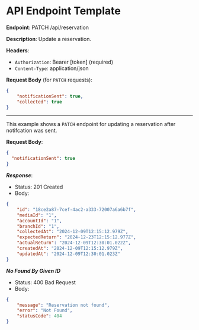 # API Endpoint Template

**Endpoint**:
PATCH /api/reservation

**Description**: Update a reservation.

**Headers**:
- `Authorization`: Bearer [token] (required)
- `Content-Type`: application/json

**Request Body** (for `PATCH` requests):

```json
{
    "notificationSent": true,
    "collected": true
}
```

---

This example shows a `PATCH` endpoint for updating a reservation after notifcation was sent.

**Request Body**:

```json
{
  "notificationSent": true
}
```

***Response***:

- Status: 201 Created
- Body:

```json
{
    "id": "18ce2a87-7cef-4ac2-a333-72007a6a6b7f",
    "mediaId": "1",
    "accountId": "1",
    "branchId": "1",
    "collectedAt": "2024-12-09T12:15:12.979Z",
    "expectedReturn": "2024-12-23T12:15:12.977Z",
    "actualReturn": "2024-12-09T12:30:01.022Z",
    "createdAt": "2024-12-09T12:15:12.979Z",
    "updatedAt": "2024-12-09T12:30:01.023Z"
}
```

***No Found By Given ID***

- Status: 400 Bad Request
- Body:

```json
{
    "message": "Reservation not found",
    "error": "Not Found",
    "statusCode": 404
}
```